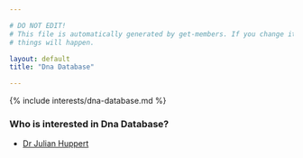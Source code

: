 ```yaml
---

# DO NOT EDIT!
# This file is automatically generated by get-members. If you change it, bad
# things will happen.

layout: default
title: "Dna Database"

---
```


{% include interests/dna-database.md %}

### Who is interested in Dna Database?


* [Dr Julian Huppert](members/dr-julian-huppert.html)
